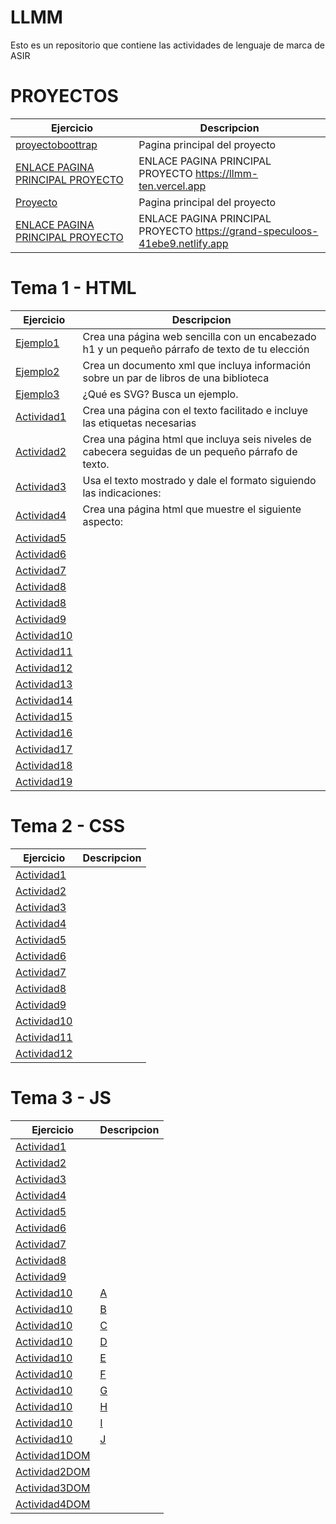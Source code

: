# LLMM
Esto es un repositorio que contiene las actividades de lenguaje de marca de ASIR

# PROYECTOS

Ejercicio | Descripcion
----------|--------------
[proyectoboottrap](/proyectoboottrap/index.html)|Pagina principal del proyecto
[ENLACE PAGINA PRINCIPAL PROYECTO]([https://llmm-ten.vercel.app])|ENLACE PAGINA PRINCIPAL PROYECTO https://llmm-ten.vercel.app
[Proyecto](/Proyecto/index.html)|Pagina principal del proyecto
[ENLACE PAGINA PRINCIPAL PROYECTO]([https://grand-speculoos-41ebe9.netlify.app])|ENLACE PAGINA PRINCIPAL PROYECTO https://grand-speculoos-41ebe9.netlify.app


# Tema 1 - HTML

Ejercicio | Descripcion
----------|--------------
[Ejemplo1](/tema1/ejemplo1.html)|Crea una página web sencilla con un encabezado h1 y un pequeño párrafo de texto de tu elección
[Ejemplo2](/tema1/ejemplo2.xml)|Crea un documento xml que incluya información sobre un par de libros de una biblioteca
[Ejemplo3](/tema1/ejemplo3.html)|¿Qué es SVG? Busca un ejemplo.
[Actividad1](/tema1/actividad1.html)|Crea una página con el texto facilitado e incluye las etiquetas necesarias
[Actividad2](/tema1/actividad2.html)|Crea una página html que incluya seis niveles de cabecera seguidas de un pequeño párrafo de texto.
[Actividad3](/tema1/actividad3.html)|Usa el texto mostrado y dale el formato siguiendo las indicaciones:
[Actividad4](/tema1/actividad4.html)|Crea una página html que muestre el siguiente aspecto:
[Actividad5](/tema1/actividad5.html)|
[Actividad6](/tema1/actividad6.html)|
[Actividad7](/tema1/actividad7.html)|
[Actividad8](/tema1/actividad8_PP.html)|
[Actividad8](/tema1/actividad8_Pportfolio.html)|
[Actividad9](/tema1/actividad9.html)|
[Actividad10](/tema1/actividad10.html)|
[Actividad11](/tema1/actividad11.html)|
[Actividad12](/tema1/actividad12.html)|
[Actividad13](/tema1/actividad13.html)|
[Actividad14](/tema1/actividad14.html)|
[Actividad15](/tema1/actividad15.html)|
[Actividad16](/tema1/actividad16.html)|
[Actividad17](/tema1/actividad17.html)|
[Actividad18](/tema1/actividad18.html)|
[Actividad19](/tema1/actividad19/actividad19.html)|



# Tema 2 - CSS

Ejercicio | Descripcion
----------|--------------
[Actividad1](/css/actividad1.html)|
[Actividad2](/css/actividad2.html)|
[Actividad3](/css/actividad3.html)|
[Actividad4](/css/actividad4.html)|
[Actividad5](/css/actividad5.html)|
[Actividad6](/css/actividad6.html)|
[Actividad7](/css/actividad7.html)|
[Actividad8](/css/actividad8.html)|
[Actividad9](/css/actividad9.html)|
[Actividad10](/css/actividad10.html)|
[Actividad11](/css/actividad11.html)|
[Actividad12](/css/actividad12.html)|



# Tema 3 - JS

Ejercicio | Descripcion
----------|--------------
[Actividad1](/js/actividad1/js01.html)|
[Actividad2](/js/actividad2/js02.html)|
[Actividad3](/js/actividad3/js03.html)|
[Actividad4](/js/actividad4/js04.html)|
[Actividad5](/js/actividad5/js05.html)|
[Actividad6](/js/actividad6/js06.html)|
[Actividad7](/js/actividad7/index.html)|
[Actividad8](/js/actividad8/js08.html)|
[Actividad9](/js/actividad9/index.html)|
[Actividad10](/js/actividad10)|[A](/js/actividad10/apartadoA.html)
[Actividad10](/js/actividad10)|[B](/js/actividad10/apartadoB.html)
[Actividad10](/js/actividad10)|[C](/js/actividad10/apartadoC.html)
[Actividad10](/js/actividad10)|[D](/js/actividad10/apartadoD.html)
[Actividad10](/js/actividad10)|[E](/js/actividad10/apartadoE.html)
[Actividad10](/js/actividad10)|[F](/js/actividad10/apartadoF.html)
[Actividad10](/js/actividad10)|[G](/js/actividad10/apartadoG.html)
[Actividad10](/js/actividad10)|[H](/js/actividad10/apartadoH.html)
[Actividad10](/js/actividad10)|[I](/js/actividad10/apartadoI.html)
[Actividad10](/js/actividad10)|[J](/js/actividad10/apartadoJ.html)
[Actividad1DOM](/js/DOM1/index.html)|
[Actividad2DOM](/js/DOM2/index.html)|
[Actividad3DOM](/js/DOM3/index.html)|
[Actividad4DOM](/js/DOM4/index.html)|

